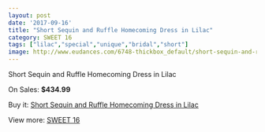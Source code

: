 ```yaml
---
layout: post
date: '2017-09-16'
title: "Short Sequin and Ruffle Homecoming Dress in Lilac"
category: SWEET 16
tags: ["lilac","special","unique","bridal","short"]
image: http://www.eudances.com/6748-thickbox_default/short-sequin-and-ruffle-homecoming-dress-in-lilac.jpg
---
```

Short Sequin and Ruffle Homecoming Dress in Lilac

On Sales: **$434.99**
<a href="https://www.eudances.com/en/sweet-16/2493-short-sequin-and-ruffle-homecoming-dress-in-lilac.html"><amp-img layout="responsive" width="600" height="600" src="//www.eudances.com/6748-thickbox_default/short-sequin-and-ruffle-homecoming-dress-in-lilac.jpg" alt="Short Sequin and Ruffle Homecoming Dress in Lilac 0" /></a>
<a href="https://www.eudances.com/en/sweet-16/2493-short-sequin-and-ruffle-homecoming-dress-in-lilac.html"><amp-img layout="responsive" width="600" height="600" src="//www.eudances.com/6751-thickbox_default/short-sequin-and-ruffle-homecoming-dress-in-lilac.jpg" alt="Short Sequin and Ruffle Homecoming Dress in Lilac 1" /></a>
<a href="https://www.eudances.com/en/sweet-16/2493-short-sequin-and-ruffle-homecoming-dress-in-lilac.html"><amp-img layout="responsive" width="600" height="600" src="//www.eudances.com/6750-thickbox_default/short-sequin-and-ruffle-homecoming-dress-in-lilac.jpg" alt="Short Sequin and Ruffle Homecoming Dress in Lilac 2" /></a>
<a href="https://www.eudances.com/en/sweet-16/2493-short-sequin-and-ruffle-homecoming-dress-in-lilac.html"><amp-img layout="responsive" width="600" height="600" src="//www.eudances.com/6749-thickbox_default/short-sequin-and-ruffle-homecoming-dress-in-lilac.jpg" alt="Short Sequin and Ruffle Homecoming Dress in Lilac 3" /></a>

Buy it: [Short Sequin and Ruffle Homecoming Dress in Lilac](https://www.eudances.com/en/sweet-16/2493-short-sequin-and-ruffle-homecoming-dress-in-lilac.html "Short Sequin and Ruffle Homecoming Dress in Lilac")

View more: [SWEET 16](https://www.eudances.com/en/18-sweet-16 "SWEET 16")